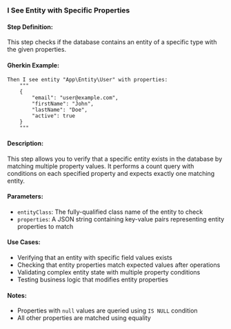 ### I See Entity with Specific Properties

#### Step Definition:

This step checks if the database contains an entity of a specific type with the given properties.

#### Gherkin Example:

```gherkin
Then I see entity "App\Entity\User" with properties:
    """
    {
        "email": "user@example.com",
        "firstName": "John",
        "lastName": "Doe",
        "active": true
    }
    """
```

#### Description:

This step allows you to verify that a specific entity exists in the database by matching multiple property values. It performs a count query with conditions on each specified property and expects exactly one matching entity.

#### Parameters:

- `entityClass`: The fully-qualified class name of the entity to check
- `properties`: A JSON string containing key-value pairs representing entity properties to match

#### Use Cases:

- Verifying that an entity with specific field values exists
- Checking that entity properties match expected values after operations
- Validating complex entity state with multiple property conditions
- Testing business logic that modifies entity properties

#### Notes:

- Properties with `null` values are queried using `IS NULL` condition
- All other properties are matched using equality 